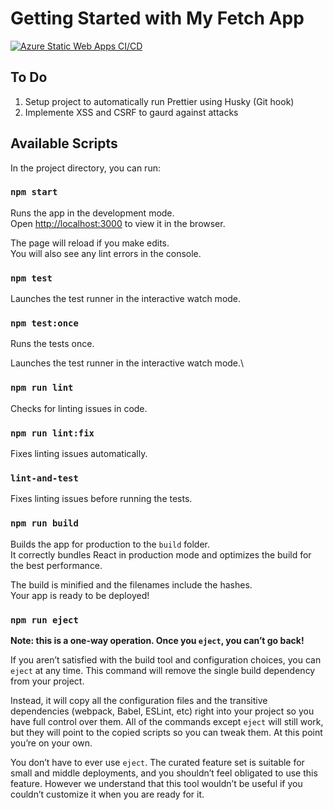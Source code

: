 # Getting Started with My Fetch App

[![Azure Static Web Apps CI/CD](https://github.com/blueluchador/my-fetch-app/actions/workflows/azure-static-web-apps-zealous-plant-041de2810.yml/badge.svg)](https://github.com/blueluchador/my-fetch-app/actions/workflows/azure-static-web-apps-zealous-plant-041de2810.yml)

## To Do

1. Setup project to automatically run Prettier using Husky (Git hook)
1. Implemente XSS and CSRF to gaurd against attacks

## Available Scripts

In the project directory, you can run:

### `npm start`

Runs the app in the development mode.\
Open [http://localhost:3000](http://localhost:3000) to view it in the browser.

The page will reload if you make edits.\
You will also see any lint errors in the console.

### `npm test`

Launches the test runner in the interactive watch mode.

### `npm test:once`

Runs the tests once.

Launches the test runner in the interactive watch mode.\

### `npm run lint`

Checks for linting issues in code.

### `npm run lint:fix`

Fixes linting issues automatically.

### `lint-and-test`

Fixes linting issues before running the tests.

### `npm run build`

Builds the app for production to the `build` folder.\
It correctly bundles React in production mode and optimizes the build for the best performance.

The build is minified and the filenames include the hashes.\
Your app is ready to be deployed!

### `npm run eject`

**Note: this is a one-way operation. Once you `eject`, you can’t go back!**

If you aren’t satisfied with the build tool and configuration choices, you can `eject` at any time. This command will remove the single build dependency from your project.

Instead, it will copy all the configuration files and the transitive dependencies (webpack, Babel, ESLint, etc) right into your project so you have full control over them. All of the commands except `eject` will still work, but they will point to the copied scripts so you can tweak them. At this point you’re on your own.

You don’t have to ever use `eject`. The curated feature set is suitable for small and middle deployments, and you shouldn’t feel obligated to use this feature. However we understand that this tool wouldn’t be useful if you couldn’t customize it when you are ready for it.